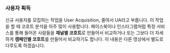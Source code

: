 ### 사용자 획득
신규 사용자를 모집하는 작업을 User Acquisition, 줄여서 UA라고 부릅니다. 이 작업을 할 때 코호트 분석을 아주 많이 사용합니다. 페이스북이나 인스타그램처럼 특정 서비스를 통해 들어온 사람들을 **채널별 코호트**로 만들어서 비교하거나 또는 그보다 더 자세하게 **캠페인별 코호트**를 만들어서 비교하기도 합니다. 이 내용은 다른 영상에서 별도로 다루도록 하겠습니다.
